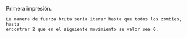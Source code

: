 Primera impresión.

	La manera de fuerza bruta sería iterar hasta que todos los zombies, hasta
	encontrar 2 que en el siguiente movimiento su valor sea 0.
